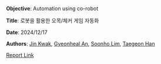 **Objective**: Automation using co-robot   
   
**Title**: 로봇을 활용한 오목/체커 게임 자동화   
   
**Date**: 2024/12/17   
   
**Authors**: [Jin Kwak](https://github.com/Kwak-Jin), [Gyeonheal An](https://github.com/AnGyeonheal), [Soonho Lim](https://github.com/snowlunatic), [Taegeon Han](https://github.com/hhangun)      
   
      
[Report Link](https://github.com/Kwak-Jin/IAIA/blob/master/Project/Robot%20Automation/RobotAutomation.md)
